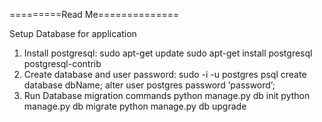 =========Read Me==============

Setup Database for application
1. Install postgresql:
    sudo apt-get update
    sudo apt-get install postgresql postgresql-contrib
2. Create database and user password:
    sudo -i -u postgres
    psql
    create database dbName;
    alter user postgres password ‘password’;
3. Run Database migration commands
    python manage.py db init
    python manage.py db migrate
    python manage.py db upgrade